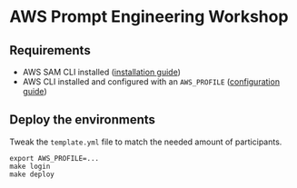 # AWS Prompt Engineering Workshop

## Requirements

- AWS SAM CLI installed ([installation guide](https://docs.aws.amazon.com/serverless-application-model/latest/developerguide/install-sam-cli.html))
- AWS CLI installed and configured with an `AWS_PROFILE` ([configuration guide](https://docs.aws.amazon.com/cli/latest/userguide/cli-configure-profiles.html))

## Deploy the environments

Tweak the `template.yml` file to match the needed amount of participants.

```shell
export AWS_PROFILE=...
make login
make deploy
```
